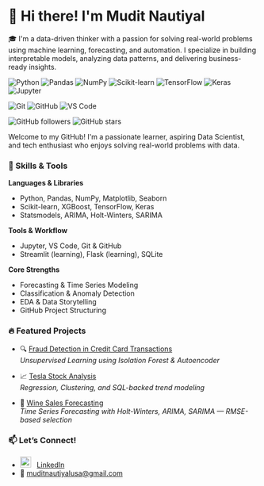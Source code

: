 # 👋 Hi there! I'm Mudit Nautiyal

🎓 I'm a data-driven thinker with a passion for solving real-world problems using machine learning, forecasting, and automation. I specialize in building interpretable models, analyzing data patterns, and delivering business-ready insights.

![Python](https://img.shields.io/badge/Python-3776AB?style=flat-square&logo=python&logoColor=white)
![Pandas](https://img.shields.io/badge/Pandas-150458?style=flat-square&logo=pandas&logoColor=white)
![NumPy](https://img.shields.io/badge/NumPy-013243?style=flat-square&logo=numpy&logoColor=white)
![Scikit-learn](https://img.shields.io/badge/scikit--learn-F7931E?style=flat-square&logo=scikit-learn&logoColor=black)
![TensorFlow](https://img.shields.io/badge/TensorFlow-FF6F00?style=flat-square&logo=tensorflow&logoColor=white)
![Keras](https://img.shields.io/badge/Keras-D00000?style=flat-square&logo=keras&logoColor=white)
![Jupyter](https://img.shields.io/badge/Jupyter-F37626?style=flat-square&logo=jupyter&logoColor=white)

![Git](https://img.shields.io/badge/Git-F05032?style=flat-square&logo=git&logoColor=white)
![GitHub](https://img.shields.io/badge/GitHub-181717?style=flat-square&logo=github&logoColor=white)
![VS Code](https://img.shields.io/badge/VS_Code-007ACC?style=flat-square&logo=visual-studio-code&logoColor=white)


![GitHub followers](https://img.shields.io/github/followers/MuditNautiyal-21?style=social)
![GitHub stars](https://img.shields.io/github/stars/MuditNautiyal-21?style=social)


Welcome to my GitHub! I'm a passionate learner, aspiring Data Scientist, and tech enthusiast who enjoys solving real-world problems with data.

### 🧠 Skills & Tools

**Languages & Libraries**
- Python, Pandas, NumPy, Matplotlib, Seaborn  
- Scikit-learn, XGBoost, TensorFlow, Keras  
- Statsmodels, ARIMA, Holt-Winters, SARIMA  

**Tools & Workflow**
- Jupyter, VS Code, Git & GitHub  
- Streamlit (learning), Flask (learning), SQLite  

**Core Strengths**
- Forecasting & Time Series Modeling  
- Classification & Anomaly Detection  
- EDA & Data Storytelling  
- GitHub Project Structuring


### 🔥 Featured Projects
- 🔍 [Fraud Detection in Credit Card Transactions](https://github.com/MuditNautiyal-21/Credit-Card-Fraud-Detection)  
  *Unsupervised Learning using Isolation Forest & Autoencoder*

- 📈 [Tesla Stock Analysis](https://github.com/MuditNautiyal-21/tesla-stock-analysis-project-python)  
  *Regression, Clustering, and SQL-backed trend modeling*

- 🍷 [Wine Sales Forecasting](https://github.com/MuditNautiyal-21/Wine-Forecasting-Project)  
  *Time Series Forecasting with Holt-Winters, ARIMA, SARIMA — RMSE-based selection*

<!-- Add more featured repos below -->
<!-- - 📈 [Tesla Stock Price Predictor](https://github.com/MuditNautiyal-21/tesla-stock-analysis-project-python) -->

### 📫 Let’s Connect!
- [<img src="https://cdn.jsdelivr.net/gh/devicons/devicon/icons/linkedin/linkedin-original.svg" width="22" height="22">](https://www.linkedin.com/in/your-linkedin-handle) &nbsp; [LinkedIn](https://www.linkedin.com/in/mudit-nautiyal/)
- 📧 muditnautiyalusa@gmail.com

